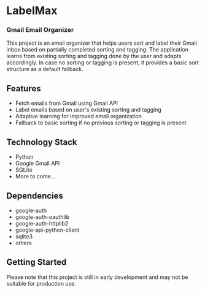 # LabelMax 
### Gmail Email Organizer

This project is an email organizer that helps users sort and label their Gmail inbox based on partially completed sorting and tagging. The application learns from existing sorting and tagging done by the user and adapts accordingly. In case no sorting or tagging is present, it provides a basic sort structure as a default fallback.

## Features

- Fetch emails from Gmail using Gmail API
- Label emails based on user's existing sorting and tagging
- Adaptive learning for improved email organization
- Fallback to basic sorting if no previous sorting or tagging is present

## Technology Stack

- Python
- Google Gmail API
- SQLite
- More to come...

## Dependencies

- google-auth
- google-auth-oauthlib
- google-auth-httplib2
- google-api-python-client
- sqlite3
- others

## Getting Started

Please note that this project is still in early development and may not be suitable for production use.
